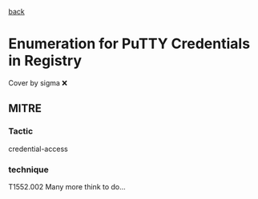 [back](../index.md)
# Enumeration for PuTTY Credentials in Registry
Cover by sigma :x: 
## MITRE
### Tactic
credential-access
### technique
T1552.002
Many more think to do...